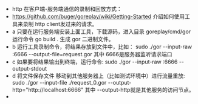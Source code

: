 * http 在客户端-服务端通信的录制和回放方式：
* https://github.com/buger/goreplay/wiki/Getting-Started 介绍如何使用工具来录制 http client发过来的请求。
* a  只要在运行服务端安装上面工具，下载源码，进入目录 goreplay/cmd/gor  运行命令 go build . 生成 gor 二进制文件。
* b  运行工具录制命令，将结果存放到文件中，比如： sudo ./gor --input-raw :6666 --output-file=request.gor 其中 6666是服务器监听请求端口
* c  如果要将结果输出到终端，运行命令: sudo ./gor --input-raw :6666 --output-stdout
* d 将文件保存文件 移动到其他服务器上（比如测试环境中）进行流量重放:  sudo ./gor --input-file ./request_0.gor --output-http="http://localhost:6666" 其中 --output-http就是其他服务的访问节点。
* 